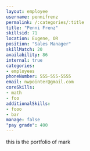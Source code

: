 ```yaml
--- 
layout: employee 
username: pennifrenz
permalink: /:categories/:title 
title: "Penni Frenz" 
skillsid: 71 
location: Eugene, OR
position: "Sales Manager"
skillMatch: 20
availability: 86
internal: true
categories: 
- employees
phoneNumber: 555-555-5555 
email: nwpointer@gmail.com
coreSkills:
- math 
- foo
additionalSkills:
- fooo
- bar
manage: false
"pay grade": 400
---
```


this is the portfolio of mark